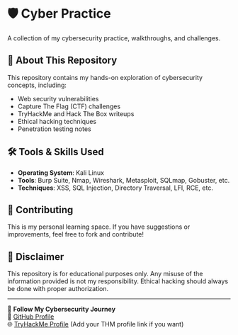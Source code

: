 # 🛡️ Cyber Practice  
A collection of my cybersecurity practice, walkthroughs, and challenges.  

## 📌 About This Repository  
This repository contains my hands-on exploration of cybersecurity concepts, including:  
- Web security vulnerabilities  
- Capture The Flag (CTF) challenges  
- TryHackMe and Hack The Box writeups  
- Ethical hacking techniques  
- Penetration testing notes  

## 🛠️ Tools & Skills Used  
- **Operating System**: Kali Linux  
- **Tools**: Burp Suite, Nmap, Wireshark, Metasploit, SQLmap, Gobuster, etc.  
- **Techniques**: XSS, SQL Injection, Directory Traversal, LFI, RCE, etc.  

## 🤝 Contributing  
This is my personal learning space. If you have suggestions or improvements, feel free to fork and contribute!  

## 📢 Disclaimer  
This repository is for educational purposes only. Any misuse of the information provided is not my responsibility. Ethical hacking should always be done with proper authorization.  

---

🔗 **Follow My Cybersecurity Journey**  
🚀 [GitHub Profile](https://github.com/Jerome-Goldwin)  
🌐 [TryHackMe Profile](#) (Add your THM profile link if you want)  

